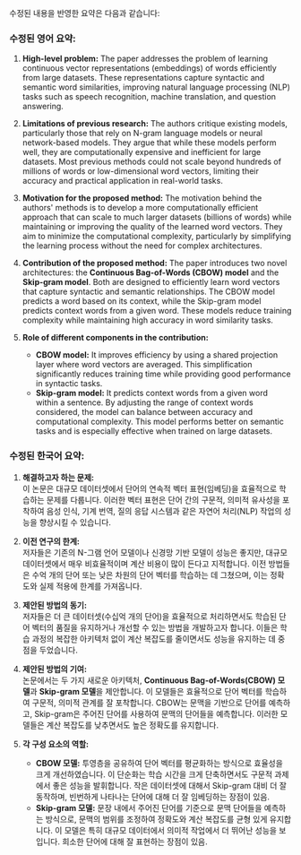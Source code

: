 수정된 내용을 반영한 요약은 다음과 같습니다:

### 수정된 영어 요약:

1. **High-level problem:**
   The paper addresses the problem of learning continuous vector representations (embeddings) of words efficiently from large datasets. These representations capture syntactic and semantic word similarities, improving natural language processing (NLP) tasks such as speech recognition, machine translation, and question answering.

2. **Limitations of previous research:**
   The authors critique existing models, particularly those that rely on N-gram language models or neural network-based models. They argue that while these models perform well, they are computationally expensive and inefficient for large datasets. Most previous methods could not scale beyond hundreds of millions of words or low-dimensional word vectors, limiting their accuracy and practical application in real-world tasks.

3. **Motivation for the proposed method:**
   The motivation behind the authors' methods is to develop a more computationally efficient approach that can scale to much larger datasets (billions of words) while maintaining or improving the quality of the learned word vectors. They aim to minimize the computational complexity, particularly by simplifying the learning process without the need for complex architectures.

4. **Contribution of the proposed method:**
   The paper introduces two novel architectures: the **Continuous Bag-of-Words (CBOW) model** and the **Skip-gram model**. Both are designed to efficiently learn word vectors that capture syntactic and semantic relationships. The CBOW model predicts a word based on its context, while the Skip-gram model predicts context words from a given word. These models reduce training complexity while maintaining high accuracy in word similarity tasks.

5. **Role of different components in the contribution:**
   - **CBOW model:** It improves efficiency by using a shared projection layer where word vectors are averaged. This simplification significantly reduces training time while providing good performance in syntactic tasks.
   - **Skip-gram model:** It predicts context words from a given word within a sentence. By adjusting the range of context words considered, the model can balance between accuracy and computational complexity. This model performs better on semantic tasks and is especially effective when trained on large datasets.

### 수정된 한국어 요약:

1. **해결하고자 하는 문제:**  
   이 논문은 대규모 데이터셋에서 단어의 연속적 벡터 표현(임베딩)을 효율적으로 학습하는 문제를 다룹니다. 이러한 벡터 표현은 단어 간의 구문적, 의미적 유사성을 포착하여 음성 인식, 기계 번역, 질의 응답 시스템과 같은 자연어 처리(NLP) 작업의 성능을 향상시킬 수 있습니다.

2. **이전 연구의 한계:**  
   저자들은 기존의 N-그램 언어 모델이나 신경망 기반 모델이 성능은 좋지만, 대규모 데이터셋에서 매우 비효율적이며 계산 비용이 많이 든다고 지적합니다. 이전 방법들은 수억 개의 단어 또는 낮은 차원의 단어 벡터를 학습하는 데 그쳤으며, 이는 정확도와 실제 적용에 한계를 가져옵니다.

3. **제안된 방법의 동기:**  
   저자들은 더 큰 데이터셋(수십억 개의 단어)을 효율적으로 처리하면서도 학습된 단어 벡터의 품질을 유지하거나 개선할 수 있는 방법을 개발하고자 합니다. 이들은 학습 과정의 복잡한 아키텍처 없이 계산 복잡도를 줄이면서도 성능을 유지하는 데 중점을 두었습니다.

4. **제안된 방법의 기여:**  
   논문에서는 두 가지 새로운 아키텍처, **Continuous Bag-of-Words(CBOW) 모델**과 **Skip-gram 모델**을 제안합니다. 이 모델들은 효율적으로 단어 벡터를 학습하여 구문적, 의미적 관계를 잘 포착합니다. CBOW는 문맥을 기반으로 단어를 예측하고, Skip-gram은 주어진 단어를 사용하여 문맥의 단어들을 예측합니다. 이러한 모델들은 계산 복잡도를 낮추면서도 높은 정확도를 유지합니다.

5. **각 구성 요소의 역할:**  
   - **CBOW 모델:** 투영층을 공유하여 단어 벡터를 평균화하는 방식으로 효율성을 크게 개선하였습니다. 이 단순화는 학습 시간을 크게 단축하면서도 구문적 과제에서 좋은 성능을 발휘합니다. 작은 데이터셋에 대해서 Skip-gram 대비 더 잘 동작하며, 빈번하게 나타나는 단어에 대해 더 잘 임베딩하는 장점이 있음.
   - **Skip-gram 모델:** 문장 내에서 주어진 단어를 기준으로 문맥 단어들을 예측하는 방식으로, 문맥의 범위를 조정하여 정확도와 계산 복잡도를 균형 있게 유지합니다. 이 모델은 특히 대규모 데이터에서 의미적 작업에서 더 뛰어난 성능을 보입니다. 희소한 단어에 대해 잘 표현하는 장점이 있음.
